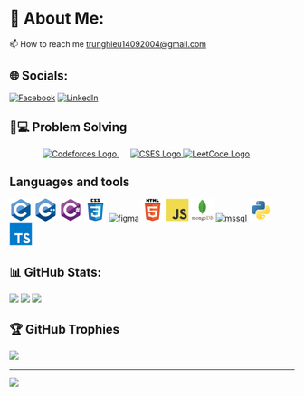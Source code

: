 # 💫 About Me:
📫 How to reach me trunghieu14092004@gmail.com<br>

## 🌐 Socials:
[![Facebook](https://img.shields.io/badge/Facebook-%231877F2.svg?logo=Facebook&logoColor=white)](https://www.facebook.com/TTQ.NTH.Kirito) [![LinkedIn](https://img.shields.io/badge/LinkedIn-%230077B5.svg?logo=linkedin&logoColor=white)](https://www.linkedin.com/in/beater/)

## 🚀💻 Problem Solving
<p align="center">
  <a href="https://codeforces.com/profile/beater25" target="_blank" style="margin-right: 20px;">
    <img src="https://i.ibb.co/tDp7Hg2/code-forces.png" alt="Codeforces Logo" width="50" height="50">
  </a>
  <a href="https://cses.fi/user/194577" target="_blank">
    <img src="https://i.ibb.co/Cv7PqYT/cses.png" alt="CSES Logo" width="50" height="50">
  </a>
  <a href="https://leetcode.com/u/satkhidoc/" target="_blank" style="margin-right: 20px;">
    <img src="https://i.ibb.co/pbmrKC2/leetcode.png" alt="LeetCode Logo" width="50" height="50">
  </a>
</p>

## Languages and tools
<p align="left">  
    <a href="https://www.cprogramming.com/" target="_blank" rel="noreferrer"> 
        <img src="https://raw.githubusercontent.com/devicons/devicon/master/icons/c/c-original.svg"
        alt="c" width="40" height="40" /> 
    </a> 
    <a href="https://www.w3schools.com/cpp/" target="_blank" rel="noreferrer"> 
        <img src="https://raw.githubusercontent.com/devicons/devicon/master/icons/cplusplus/cplusplus-original.svg"
        alt="cplusplus" width="40" height="40" /> 
    </a> 
    <a href="https://www.w3schools.com/cs/index.php" target="_blank" rel="noreferrer">  
        <img src="https://raw.githubusercontent.com/devicons/devicon/master/icons/csharp/csharp-original.svg" 
        atl="csharp" width="40" height="40" />
    </a>
    <a href="https://www.w3schools.com/css/" target="_blank" rel="noreferrer"> 
        <img src="https://raw.githubusercontent.com/devicons/devicon/master/icons/css3/css3-original-wordmark.svg" 
        alt="css3" width="40" height="40" /> 
    </a> 
    <a href="https://www.figma.com/" target="_blank" rel="noreferrer"> 
        <img src="https://www.vectorlogo.zone/logos/figma/figma-icon.svg" 
        alt="figma" width="40" height="40" /> 
    </a> 
    <a href="https://www.w3.org/html/" target="_blank" rel="noreferrer"> 
        <img src="https://raw.githubusercontent.com/devicons/devicon/master/icons/html5/html5-original-wordmark.svg" 
        alt="html5" width="40" height="40" /> 
    </a> 
    <a href="https://developer.mozilla.org/en-US/docs/Web/JavaScript" target="_blank" rel="noreferrer"> 
        <img src="https://raw.githubusercontent.com/devicons/devicon/master/icons/javascript/javascript-original.svg"
        alt="javascript" width="40" height="40" /> 
    </a> 
    <a href="https://www.mongodb.com/" target="_blank" rel="noreferrer"> 
        <img src="https://raw.githubusercontent.com/devicons/devicon/master/icons/mongodb/mongodb-original-wordmark.svg"
        alt="mongodb" width="40" height="40" /> 
    </a> 
    <a href="https://www.microsoft.com/en-us/sql-server" target="_blank" rel="noreferrer"> 
        <img src="https://www.svgrepo.com/show/303229/microsoft-sql-server-logo.svg" alt="mssql" width="40" height="40" /> 
    </a> 
    <a href="https://www.python.org" target="_blank" rel="noreferrer"> 
        <img src="https://raw.githubusercontent.com/devicons/devicon/master/icons/python/python-original.svg"
        alt="python" width="40" height="40" /> 
    </a> 
    <a href="https://www.typescriptlang.org/" target="_blank" rel="noreferrer"> 
        <img src="https://raw.githubusercontent.com/devicons/devicon/master/icons/typescript/typescript-original.svg"
        alt="typescript" width="40" height="40" /> </a> 
</p>
  
## 📊 GitHub Stats:
![](https://github-readme-stats.vercel.app/api?username=NTH2k4&theme=radical&hide_border=false&include_all_commits=false&count_private=false)
![](https://github-readme-streak-stats.herokuapp.com/?user=NTH2k4&theme=radical&hide_border=false)
![](https://github-readme-stats.vercel.app/api/top-langs/?username=NTH2k4&theme=radical&hide_border=false&include_all_commits=false&count_private=false&layout=compact)

## 🏆 GitHub Trophies
![](https://github-profile-trophy.vercel.app/?username=NTH2k4&theme=radical&no-frame=false&no-bg=false&margin-w=4)

---
[![](https://visitcount.itsvg.in/api?id=NTH2k4&icon=5&color=0)](https://visitcount.itsvg.in)
